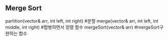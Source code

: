 ## Merge Sort

  partition(vector<int>& arr, int left, int right) #분할
  merge(vector<int>& arr, int left, int middle, int right) #합병하면서 정렬 함수
  mergeSort(vector<int>& arr) #mergeSort구현하는 함수
